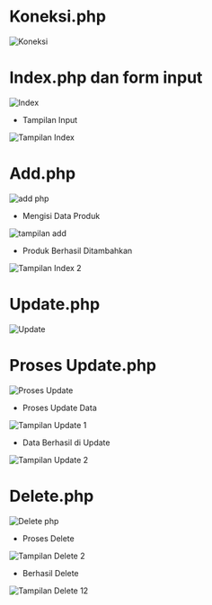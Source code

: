 # Koneksi.php

![Koneksi](https://user-images.githubusercontent.com/46961479/124940796-7ae9dc80-e034-11eb-833b-a89c91cdbc9b.png)

# Index.php dan form input

![Index](https://user-images.githubusercontent.com/46961479/124941741-3b6fc000-e035-11eb-9e50-427253b18ed5.png)

- Tampilan Input

![Tampilan Index](https://user-images.githubusercontent.com/46961479/124941862-54787100-e035-11eb-8893-2569f8d7b3a9.png)

# Add.php

![add php](https://user-images.githubusercontent.com/46961479/124941976-69ed9b00-e035-11eb-8312-0ffd41b2762f.png)

- Mengisi Data Produk

![tampilan add](https://user-images.githubusercontent.com/46961479/124942449-d6689a00-e035-11eb-961d-370d1edb6851.png)

- Produk Berhasil Ditambahkan

![Tampilan Index 2 ](https://user-images.githubusercontent.com/46961479/124942646-03b54800-e036-11eb-8369-212b1b9ca873.png)

# Update.php

![Update](https://user-images.githubusercontent.com/46961479/124942755-1af43580-e036-11eb-924f-c2b1158e07b0.png)

# Proses Update.php

![Proses Update](https://user-images.githubusercontent.com/46961479/124942799-26476100-e036-11eb-8523-5297b1bca4ca.png)

- Proses Update Data

![Tampilan Update 1](https://user-images.githubusercontent.com/46961479/124943008-5262e200-e036-11eb-8a76-e215e8629079.png)

- Data Berhasil di Update

![Tampilan Update 2](https://user-images.githubusercontent.com/46961479/124943108-673f7580-e036-11eb-9bcf-35806b97fe8b.png)

# Delete.php

![Delete php](https://user-images.githubusercontent.com/46961479/124943155-77575500-e036-11eb-87c7-2a896616c482.png)

- Proses Delete

![Tampilan Delete 2](https://user-images.githubusercontent.com/46961479/124943320-97871400-e036-11eb-88c5-71e86578c970.png)

- Berhasil Delete

![Tampilan Delete 12](https://user-images.githubusercontent.com/46961479/124943420-abcb1100-e036-11eb-93c1-44c9aa6fa0ed.png)

